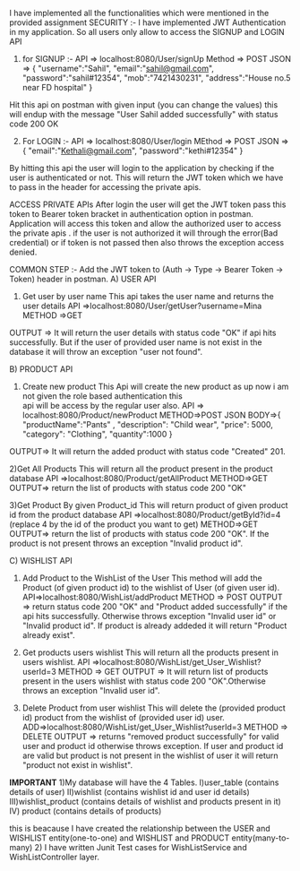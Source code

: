 I have implemented all the functionalities which were mentioned in the provided assignment 
SECURITY :-
I have implemented JWT Authentication in my application. So all users only allow to access the SIGNUP and LOGIN API
1) for SIGNUP :- API => localhost:8080/User/signUp 
              Method => POST
              JSON => {
    "username":"Sahil",
    "email":"sahil@gmail.com",
     "password":"sahil#12354",
     "mob":"7421430231",
     "address":"House no.5 near FD hospital"
}

Hit this api on postman with given input (you can change the values) this will endup with the message "User Sahil added successfully" with status code 200 OK

2) For LOGIN :- API => localhost:8080/User/login
            MEthod => POST
            JSON => {
 "email":"Kethali@gmail.com",
  "password":"kethi#12354"
}

By hitting this api the user will login to the application by checking if the user is authenticated or not. This will return the JWT token which we have to pass in the header
for accessing the private apis.

ACCESS PRIVATE APIs
After login the user will get the JWT token pass this token to Bearer token bracket in authentication option in postman. Application will access this token and allow the authorized
user to access the private apis . if the user is not authorized it will through the error(Bad credential) or if token is not passed then also throws the exception access denied.

COMMON STEP :- Add the JWT token to (Auth -> Type -> Bearer Token -> Token) header in postman.
A) USER API

1) Get user by user name
This api takes the user name and returns the user details
API =>localhost:8080/User/getUser?username=Mina
METHOD =>GET

OUTPUT => It will return the user details with status code "OK" if api hits successfully. But if the user of provided user name is not exist in the database it will throw an exception "user not found".

B) PRODUCT API
  1) Create new product
     This Api will create the new product as up now i am not given the role based authentication this  
     api will be access by the regular user also.
     API => localhost:8080/Product/newProduct
     METHOD=>POST
     JSON BODY=>{
    "productName":"Pants" ,
    "description": "Child wear",
     "price": 5000,
     "category": "Clothing",
     "quantity":1000
}

OUTPUT=> It will return the added product with status code "Created" 201.

2)Get All Products
This will return all the product present in the product database
API =>localhost:8080/Product/getAllProduct
METHOD=>GET
OUTPUT=> return the list of products with status code 200 "OK"

3)Get Product By given Product_id
This will return product of given product id from the product database
API =>localhost:8080/Product/getById?id=4   (replace 4 by the id of the product you want to get)
METHOD=>GET
OUTPUT=> return the list of products with status code 200 "OK". If the product is not present throws an exception "Invalid product id".


C) WISHLIST API

  1) Add Product to the WishList of the User
     This method will add the Product (of given product id) to the wishlist of User (of given user id).
     API=>localhost:8080/WishList/addProduct
     METHOD => POST
     OUTPUT => return status code 200 "OK" and "Product added successfully" if the api hits successfully.
     Otherwise throws exception "Invalid user id" or "Invalid product id". If product is already addeded 
     it will return "Product already exist".

  2) Get products users wishlist
    This will return all the products present in users wishlist.
   API =>localhost:8080/WishList/get_User_Wishlist?userId=3
   METHOD => GET
   OUTPUT => It will return list of products present in the users wishlist with status code 200 
   "OK".Otherwise throws an exception "Invalid user id".

  3) Delete Product from user wishlist
     This will delete the (provided product id) product from the wishlist of (provided user id) user.
     ADD=>localhost:8080/WishList/get_User_Wishlist?userId=3
     METHOD => DELETE
     OUTPUT => returns "removed product successfully" for valid user and product id otherwise throws exception. If user and product id are valid but product is not present in the wishlist of user it will return "product not exist in wishlist".


**IMPORTANT**
1)My database will have the 4 Tables.
  I)user_table (contains details of user)
  II)wishlist  (contains wishlist id and user id details)
  III)wishlist_product (contains details of wishlist and products present in it)
  IV) product (contains details of products)
  
this is beacause I have created the relationship between the USER and WISHLIST entity(one-to-one) and WISHLIST and PRODUCT entity(many-to-many) 
2) I have written Junit Test cases for WishListService and WishListController layer.

      




